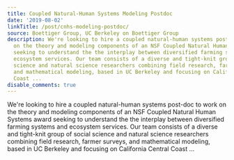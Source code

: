 ```yaml
---
title: Coupled Natural-Human Systems Modeling Postdoc
date: '2019-08-02'
linkTitle: /post/cnhs-modeling-postdoc/
source: Boettiger Group, UC Berkeley on Boettiger Group
description: We're looking to hire a coupled natural-human systems post-doc to work
  on the theory and modeling components of an NSF Coupled Natural Human Systems award
  seeking to understand the the interplay between diversified farming systems and
  ecosystem services. Our team consists of a diverse and tight-knit group of social
  science and natural science researchers combining field research, farmer surveys,
  and mathematical modeling, based in UC Berkeley and focusing on California Central
  Coast ...
disable_comments: true
---
```

We're looking to hire a coupled natural-human systems post-doc to work on the theory and modeling components of an NSF Coupled Natural Human Systems award seeking to understand the the interplay between diversified farming systems and ecosystem services. Our team consists of a diverse and tight-knit group of social science and natural science researchers combining field research, farmer surveys, and mathematical modeling, based in UC Berkeley and focusing on California Central Coast ...